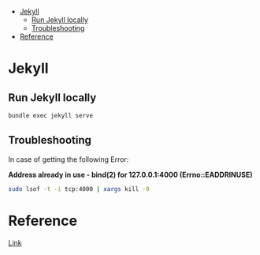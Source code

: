 <!--ts-->
   * [Jekyll](#jekyll)
      * [Run Jekyll locally](#run-jekyll-locally)
      * [Troubleshooting](#troubleshooting)
   * [Reference](#reference)

<!-- Added by: gil_diy, at: Mon 26 Sep 2022 18:43:20 IDT -->

<!--te-->

# Jekyll

## Run Jekyll locally

```bash
bundle exec jekyll serve
```


## Troubleshooting

In case of getting the following Error:

**Address already in use - bind(2) for 127.0.0.1:4000 (Errno::EADDRINUSE)**



```bash
sudo lsof -t -i tcp:4000 | xargs kill -9
````


# Reference

[Link](https://github.com/alshedivat/al-folio)



